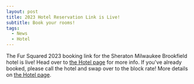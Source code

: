 ```yaml
---
layout: post
title: 2023 Hotel Reservation Link is Live!
subtitle: Book your rooms!
tags:
  - News
  - Hotel
---
```

The Fur Squared 2023 booking link for the Sheraton Milwaukee Brookfield hotel is live! Head over to [the Hotel page](/hotel) for more info. If you've already booked, please call the hotel and swap over to the block rate! More details on [the Hotel page](/hotel).